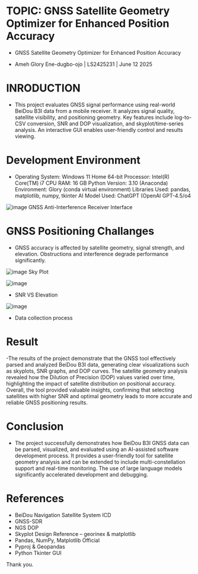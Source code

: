 
# TOPIC: GNSS Satellite Geometry Optimizer for Enhanced Position Accuracy

- GNSS Satellite Geometry Optimizer for Enhanced Position Accuracy

- Ameh Glory Ene-dugbo-ojo | LS2425231 | June 12 2025

# INRODUCTION
- This project evaluates GNSS signal performance using real-world BeiDou B3I data from a mobile receiver. It analyzes signal quality, satellite visibility, and positioning geometry. Key features include log-to-CSV conversion, SNR and DOP visualization, and skyplot/time-series analysis. An interactive GUI enables user-friendly control and results viewing.

# Development Environment
- Operating System: Windows 11 Home 64-bit Processor: Intel(R) Core(TM) i7 CPU RAM: 16 GB Python Version: 3.10 (Anaconda) Environment: Glory (conda virtual environment) Libraries Used: pandas, matplotlib, numpy, tkinter AI Model Used: ChatGPT (OpenAI GPT-4.5/o4

![image](https://github.com/user-attachments/assets/1f942b59-7f66-41f2-8c70-9440ed123f53)
GNSS Anti-Interference Receiver Interface

# GNSS Positioning Challanges
- GNSS accuracy is affected by satellite geometry, signal strength, and elevation. Obstructions and interference degrade performance significantly.


![image](https://github.com/user-attachments/assets/76ff3eca-1546-486d-afdf-c022998885d6)
Sky Plot

![image](https://github.com/user-attachments/assets/c808908c-e40d-4907-83f3-be8d72d7e1fe)
-  SNR VS Elevation

![image](https://github.com/user-attachments/assets/47f9ebc1-1ba1-4cf5-9bf4-76c3166d2adc)
- Data collection process

# Result
-The results of the project demonstrate that the GNSS tool effectively parsed and analyzed BeiDou B3I data, generating clear visualizations such as skyplots, SNR graphs, and DOP curves. The satellite geometry analysis revealed how the Dilution of Precision (DOP) values varied over time, highlighting the impact of satellite distribution on positional accuracy. Overall, the tool provided valuable insights, confirming that selecting satellites with higher SNR and optimal geometry leads to more accurate and reliable GNSS positioning results.

# Conclusion
- The project successfully demonstrates how BeiDou B3I GNSS data can be parsed, visualized, and evaluated using an AI-assisted software development process. It provides a user-friendly tool for satellite geometry analysis and can be extended to include multi-constellation support and real-time monitoring. The use of large language models significantly accelerated development and debugging.



# References
- BeiDou Navigation Satellite System ICD
- GNSS-SDR
- NGS DOP
- Skyplot Design Reference – georinex & matplotlib
- Pandas, NumPy, Matplotlib Official
- Pyproj & Geopandas
- Python Tkinter GUI

Thank you.





